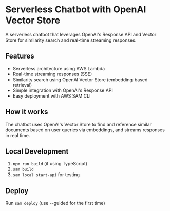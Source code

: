 # Serverless Chatbot with OpenAI Vector Store

A serverless chatbot that leverages OpenAI's Response API and Vector Store for similarity search and real-time streaming responses.

## Features
- Serverless architecture using AWS Lambda
- Real-time streaming responses (SSE)
- Similarity search using OpenAI Vector Store (embedding-based retrieval)
- Simple integration with OpenAI's Response API
- Easy deployment with AWS SAM CLI

## How it works
The chatbot uses OpenAI's Vector Store to find and reference similar documents based on user queries via embeddings, and streams responses in real time.

## Local Development
1. `npm run build` (if using TypeScript)
2. `sam build`
3. `sam local start-api` for testing

## Deploy
Run `sam deploy` (use --guided for the first time)